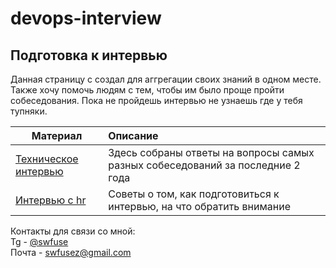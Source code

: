 # devops-interview
## Подготовка к интервью

Данная страницу с создал для аггрегации своих знаний в одном месте.
Также хочу помочь людям с тем, чтобы им было проще пройти собеседования.
Пока не пройдешь интервью не узнаешь где у тебя тупняки.


| Материал                                                                                      | Описание                                                                         |
| --------------------------------------------------------------------------------------------- |:---------------------------------------------------------------------------------|
| [Техническое интервью](https://github.com/Swfuse/devops-interview/blob/main/interview.md)     | Здесь собраны ответы на вопросы самых разных собеседований за последние 2 года   |
| [Интервью с hr](https://github.com/Swfuse/devops-interview/blob/main/interview-hr-tips.md)            | Советы о том, как подготовиться к интервью, на что обратить внимание             |


Контакты для связи со мной:    
Tg - [@swfuse](https://t.me/swfuse)  
Почта - swfusez@gmail.com  
